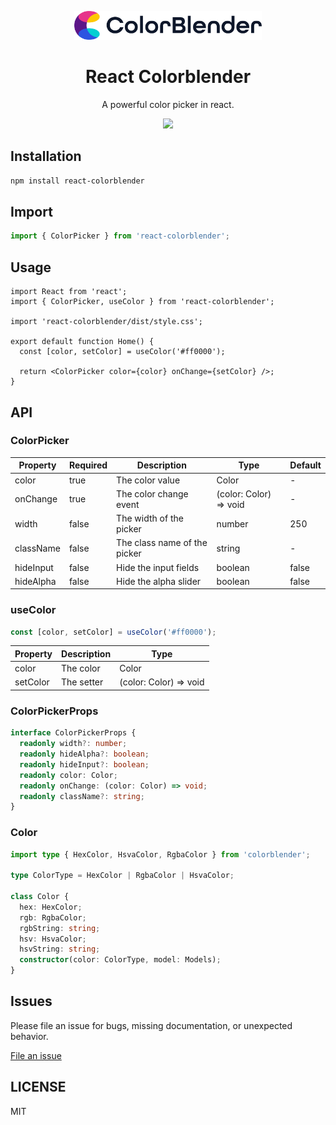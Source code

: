 <div align="center">
  <p></p>
  <img src="./logo.png" width="300" />
  <p></p>
  <h1>React Colorblender</h1>

  <p>A powerful color picker in react.</p>

  <img src="https://cdn.sanity.io/images/k65uhcn4/production/cc585b55855e60bac91834431fd607f14973ef6c-590x700.gif" width="500" />
</div>

## Installation

```bash
npm install react-colorblender
```

## Import

```typescript
import { ColorPicker } from 'react-colorblender';
```

## Usage

```tsx
import React from 'react';
import { ColorPicker, useColor } from 'react-colorblender';

import 'react-colorblender/dist/style.css';

export default function Home() {
  const [color, setColor] = useColor('#ff0000');

  return <ColorPicker color={color} onChange={setColor} />;
}
```

## API

### ColorPicker

| Property  | Required | Description                  | Type                   | Default |
| --------- | -------- | ---------------------------- | ---------------------- | ------- |
| color     | true     | The color value              | Color                  | -       |
| onChange  | true     | The color change event       | (color: Color) => void | -       |
| width     | false    | The width of the picker      | number                 | 250     |
| className | false    | The class name of the picker | string                 | -       |
| hideInput | false    | Hide the input fields        | boolean                | false   |
| hideAlpha | false    | Hide the alpha slider        | boolean                | false   |

### useColor

```typescript
const [color, setColor] = useColor('#ff0000');
```

| Property | Description | Type                   |
| -------- | ----------- | ---------------------- |
| color    | The color   | Color                  |
| setColor | The setter  | (color: Color) => void |

### ColorPickerProps

```typescript
interface ColorPickerProps {
  readonly width?: number;
  readonly hideAlpha?: boolean;
  readonly hideInput?: boolean;
  readonly color: Color;
  readonly onChange: (color: Color) => void;
  readonly className?: string;
}
```

### Color

```typescript
import type { HexColor, HsvaColor, RgbaColor } from 'colorblender';

type ColorType = HexColor | RgbaColor | HsvaColor;

class Color {
  hex: HexColor;
  rgb: RgbaColor;
  rgbString: string;
  hsv: HsvaColor;
  hsvString: string;
  constructor(color: ColorType, model: Models);
}
```

## Issues

Please file an issue for bugs, missing documentation, or unexpected behavior.

[File an issue](https://github.com/Skyleen77/react-colorblender/issues)

## LICENSE

MIT
